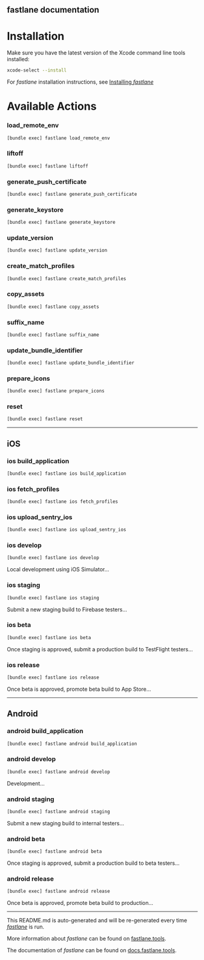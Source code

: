 fastlane documentation
----

# Installation

Make sure you have the latest version of the Xcode command line tools installed:

```sh
xcode-select --install
```

For _fastlane_ installation instructions, see [Installing _fastlane_](https://docs.fastlane.tools/#installing-fastlane)

# Available Actions

### load_remote_env

```sh
[bundle exec] fastlane load_remote_env
```



### liftoff

```sh
[bundle exec] fastlane liftoff
```



### generate_push_certificate

```sh
[bundle exec] fastlane generate_push_certificate
```



### generate_keystore

```sh
[bundle exec] fastlane generate_keystore
```



### update_version

```sh
[bundle exec] fastlane update_version
```



### create_match_profiles

```sh
[bundle exec] fastlane create_match_profiles
```



### copy_assets

```sh
[bundle exec] fastlane copy_assets
```



### suffix_name

```sh
[bundle exec] fastlane suffix_name
```



### update_bundle_identifier

```sh
[bundle exec] fastlane update_bundle_identifier
```



### prepare_icons

```sh
[bundle exec] fastlane prepare_icons
```



### reset

```sh
[bundle exec] fastlane reset
```



----


## iOS

### ios build_application

```sh
[bundle exec] fastlane ios build_application
```



### ios fetch_profiles

```sh
[bundle exec] fastlane ios fetch_profiles
```



### ios upload_sentry_ios

```sh
[bundle exec] fastlane ios upload_sentry_ios
```



### ios develop

```sh
[bundle exec] fastlane ios develop
```

Local development using iOS Simulator...

### ios staging

```sh
[bundle exec] fastlane ios staging
```

Submit a new staging build to Firebase testers...

### ios beta

```sh
[bundle exec] fastlane ios beta
```

Once staging is approved, submit a production build to TestFlight testers...

### ios release

```sh
[bundle exec] fastlane ios release
```

Once beta is approved, promote beta build to App Store...

----


## Android

### android build_application

```sh
[bundle exec] fastlane android build_application
```



### android develop

```sh
[bundle exec] fastlane android develop
```

Development...

### android staging

```sh
[bundle exec] fastlane android staging
```

Submit a new staging build to internal testers...

### android beta

```sh
[bundle exec] fastlane android beta
```

Once staging is approved, submit a production build to beta testers...

### android release

```sh
[bundle exec] fastlane android release
```

Once beta is approved, promote beta build to production...

----

This README.md is auto-generated and will be re-generated every time [_fastlane_](https://fastlane.tools) is run.

More information about _fastlane_ can be found on [fastlane.tools](https://fastlane.tools).

The documentation of _fastlane_ can be found on [docs.fastlane.tools](https://docs.fastlane.tools).
